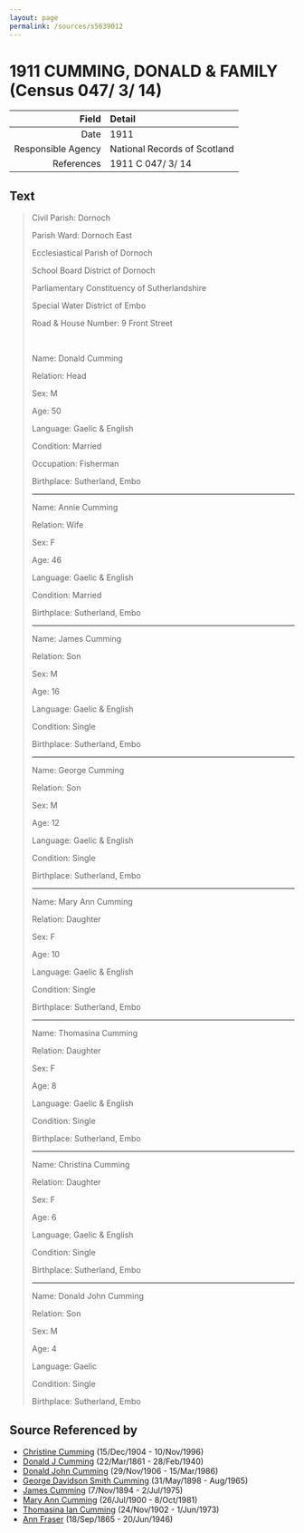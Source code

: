 ```yaml
---
layout: page
permalink: /sources/s5639012
---
```


# 1911 CUMMING, DONALD & FAMILY (Census 047/ 3/ 14)

Field | Detail
---:|:---
Date | 1911
Responsible Agency | National Records of Scotland
References | 1911 C 047/ 3/ 14

## Text

> Civil Parish: Dornoch
>
> Parish Ward: Dornoch East
>
> Ecclesiastical Parish of Dornoch
>
> School Board District of Dornoch
>
> Parliamentary Constituency of Sutherlandshire
>
> Special Water District of Embo
>
> Road & House Number: 9 Front Street
>
> <br/>
>
> Name: Donald Cumming
>
> Relation: Head
>
> Sex: M
>
> Age: 50
>
> Language: Gaelic & English
>
> Condition: Married
>
> Occupation: Fisherman
>
> Birthplace: Sutherland, Embo
>
> ---
>
> Name: Annie Cumming
>
> Relation: Wife
>
> Sex: F
>
> Age: 46
>
> Language: Gaelic & English
>
> Condition: Married
>
> Birthplace: Sutherland, Embo
>
> ---
>
> Name: James Cumming
>
> Relation: Son
>
> Sex: M
>
> Age: 16
>
> Language: Gaelic & English
>
> Condition: Single
>
> Birthplace: Sutherland, Embo
>
> ---
>
> Name: George Cumming
>
> Relation: Son
>
> Sex: M
>
> Age: 12
>
> Language: Gaelic & English
>
> Condition: Single
>
> Birthplace: Sutherland, Embo
>
> ---
>
> Name: Mary Ann Cumming
>
> Relation: Daughter
>
> Sex: F
>
> Age: 10
>
> Language: Gaelic & English
>
> Condition: Single
>
> Birthplace: Sutherland, Embo
>
> ---
>
> Name: Thomasina Cumming
>
> Relation: Daughter
>
> Sex: F
>
> Age: 8
>
> Language: Gaelic & English
>
> Condition: Single
>
> Birthplace: Sutherland, Embo
>
> ---
>
> Name: Christina Cumming
>
> Relation: Daughter
>
> Sex: F
>
> Age: 6
>
> Language: Gaelic & English
>
> Condition: Single
>
> Birthplace: Sutherland, Embo
>
> ---
>
> Name: Donald John Cumming
>
> Relation: Son
>
> Sex: M
>
> Age: 4
>
> Language: Gaelic
>
> Condition: Single
>
> Birthplace: Sutherland, Embo
>

## Source Referenced by

* [Christine Cumming](../people/@24328630@-christine-cumming-b1904-12-15-d1996-11-10.md) (15/Dec/1904 - 10/Nov/1996)
* [Donald J Cumming](../people/@20465544@-donald-j-cumming-b1861-3-22-d1940-2-28.md) (22/Mar/1861 - 28/Feb/1940)
* [Donald John Cumming](../people/@22331378@-donald-john-cumming-b1906-11-29-d1986-3-15.md) (29/Nov/1906 - 15/Mar/1986)
* [George Davidson Smith Cumming](../people/@13773669@-george-davidson-smith-cumming-b1898-5-31-d1965-8.md) (31/May/1898 - Aug/1965)
* [James Cumming](../people/@492889@-james-cumming-b1894-11-7-d1975-7-2.md) (7/Nov/1894 - 2/Jul/1975)
* [Mary Ann Cumming](../people/@48241984@-mary-ann-cumming-b1900-7-26-d1981-10-8.md) (26/Jul/1900 - 8/Oct/1981)
* [Thomasina Ian Cumming](../people/@92241152@-thomasina-ian-cumming-b1902-11-24-d1973-6-1.md) (24/Nov/1902 - 1/Jun/1973)
* [Ann Fraser](../people/@70425788@-ann-fraser-b1865-9-18-d1946-6-20.md) (18/Sep/1865 - 20/Jun/1946)
